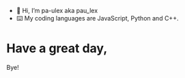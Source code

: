 - 👋 Hi, I’m pa-ulex aka pau_lex
- ⌨️ My coding languages are JavaScript, Python and C++.

# Have a great day,
Bye!
